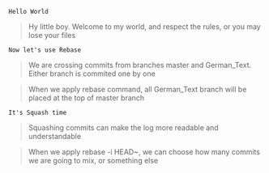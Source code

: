 `Hello World`

> Hy little boy. Welcome to my world, and respect the rules, or you
may lose your files

`Now let's use Rebase`

> We are crossing commits from branches master and German_Text.
Either branch is commited one by one

> When we apply rebase command, all German_Text branch will be placed at the
top of master branch

`It's Squash time`

> Squashing commits can make the log more readable and understandable

> When we apply rebase -i HEAD~<n>, we can choose how many commits we are
going to mix, or something else
